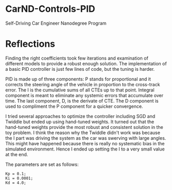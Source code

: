 # CarND-Controls-PID
Self-Driving Car Engineer Nanodegree Program

# Reflections
Finding the right coefficients took few iterations and examination of different models to provide a robust enough solution. The implementation of a basic PID controller is just few lines of code, but the tuning is harder.

PID is made up of three components: P stands for proportional and it corrects the steering angle of the vehicle in proportion to the cross-track error. The I is the cumulative sums of all CTEs up to that point. Integral component is meant to eliminate any systemic errors that accumulate over time. The last component, D, is the derivate of CTE. The D component is used to compliment the P component for a quicker convergence.

I tried several approaches to optimize the controller including SGD and Twiddle but ended up using hand-tuned weights. It turned out that the hand-tuned weights provide the most robust and consistent solution in the toy problem. I think the reason why the Twiddle didn't work was because the I part was driving the system as the car was swerving with large angles. This might have happened because there is really no systematic bias in the simulated environment. Hence I ended up setting the I to a very small value at the end.

The parameters are set as follows:

```
Kp = 0.1;
Ki = 0.0001;
Kd = 4.0;
```
